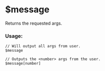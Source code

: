 # $message

Returns the requested args.

### Usage:

```
// Will output all args from user.
$message

// Outputs the <number> args from the user.
$message[number]
```
